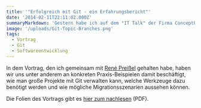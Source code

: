 ```yaml
---
title: '"Erfolgreich mit Git - ein Erfahrungsbericht"'
date: '2014-02-11T22:11:02.000Z'
summaryMarkdown: 'Gestern habe ich auf dem "IT Talk" der Firma ConceptPeople einen Vortrag über die Einführung von Git bei der Techniker Krankenkasse gehalten'
image: '/uploads/Git-Topic-Branches.png'
tags:
  - Vortrag
  - Git
  - Softwareentwicklung
---
```


In dem Vortrag, den ich gemeinsam mit [René Preißel](http://www.etosquare.de/) gehalten habe, haben wir uns unter anderem an konkreten Praxis-Beispielen damit beschäftigt, wie man große Projekte mit Git verwalten kann, welche Werkzeuge dazu benötigt werden und wie mögliche Migrationsszenarien aussehen können.

Die Folien des Vortrags gibt es [hier zum nachlesen](/uploads/IT-Talk-Concept-People-Erfolgreich-mit-Git.pdf) (PDF).
